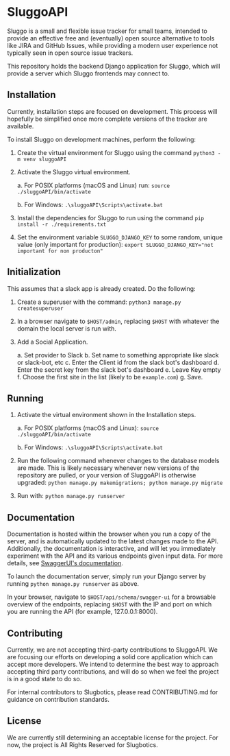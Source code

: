 # SluggoAPI
Sluggo is a small and flexible issue tracker for small teams, intended 
to provide an effective free and (eventually) open source alternative to
tools like JIRA and GitHub Issues, while providing a modern user 
experience not typically seen in open source issue trackers.

This repository holds the backend Django application for Sluggo, which
will provide a server which Sluggo frontends may connect to.

## Installation
Currently, installation steps are focused on development. This process 
will hopefully be simplified once more complete versions of the tracker
are available.

To install Sluggo on development machines, perform the following:

1. Create the virtual environment for Sluggo using the command 
`python3 -m venv sluggoAPI`

2. Activate the Sluggo virtual environment. 
    
    a. For POSIX platforms (macOS
and Linux) run:
`source ./sluggoAPI/bin/activate`

    b. For Windows:
`.\sluggoAPI\Scripts\activate.bat`

3. Install the dependencies for Sluggo to run using the command 
`pip install -r ./requirements.txt`

4. Set the environment variable `SLUGGO_DJANGO_KEY` to some random, 
unique value (only important for production):
`export SLUGGO_DJANGO_KEY="not important for non producton"`

## Initialization

This assumes that a slack app is already created. Do the following:

1. Create a superuser with the command:
`python3 manage.py createsuperuser`

2. In a browser navigate to `$HOST/admin`, replacing `$HOST` with whatever the domain the local server is run with.

3. Add a Social Application.
    
    a. Set provider to Slack
    b. Set name to something appropriate like slack or slack-bot, etc
    c. Enter the Client id from the slack bot's dashboard
    d. Enter the secret key from the slack bot's dashboard
    e. Leave Key empty
    f. Choose the first site in the list (likely to be `example.com`)
    g. Save.

## Running

1. Activate the virtual environment shown in the Installation steps.

    a. For POSIX platforms (macOS and Linux):
`source ./sluggoAPI/bin/activate`

    b. For Windows:
`.\sluggoAPI\Scripts\activate.bat`

2. Run the following command whenever changes to the database models 
are made. This is likely necessary whenever new versions of the 
repository are pulled, or your version of SluggoAPI is otherwise 
upgraded:
`python manage.py makemigrations; python manage.py migrate`

3. Run with:
`python manage.py runserver`

## Documentation
Documentation is hosted within the browser when you run a copy of the
server, and is automatically updated to the latest changes made to
the API. Additionally, the documentation is interactive, and will let
you immediately experiment with the API and its various endpoints given
input data. For more details, see [SwaggerUI's documentation](https://github.com/swagger-api/swagger-ui).

To launch the documentation server, simply run your Django server by 
running `python manage.py runserver` as above.

In your browser, navigate to `$HOST/api/schema/swagger-ui` for a 
browsable overview of the endpoints, replacing `$HOST` with the IP and
port on which you are running the API (for example, 127.0.0.1:8000).

## Contributing
Currently, we are not accepting third-party contributions to SluggoAPI.
We are focusing our efforts on developing a solid core application which
can accept more developers. We intend to determine the best way to
approach accepting third party contributions, and will do so when
we feel the project is in a good state to do so.

For internal contributors to Slugbotics, please read CONTRIBUTING.md 
for guidance on contribution standards.

## License
We are currently still determining an acceptable license for the
project. For now, the project is All Rights Reserved for Slugbotics.

